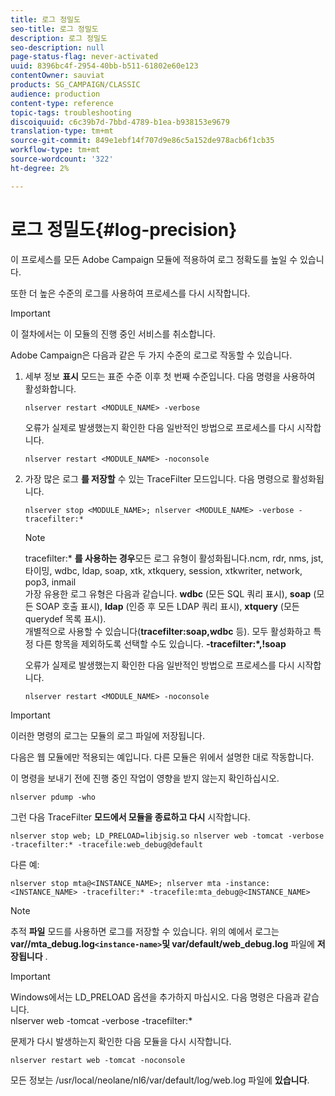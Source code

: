 ```yaml
---
title: 로그 정밀도
seo-title: 로그 정밀도
description: 로그 정밀도
seo-description: null
page-status-flag: never-activated
uuid: 8396bc4f-2954-40bb-b511-61802e60e123
contentOwner: sauviat
products: SG_CAMPAIGN/CLASSIC
audience: production
content-type: reference
topic-tags: troubleshooting
discoiquuid: c6c39b7d-7bbd-4789-b1ea-b938153e9679
translation-type: tm+mt
source-git-commit: 849e1ebf14f707d9e86c5a152de978acb6f1cb35
workflow-type: tm+mt
source-wordcount: '322'
ht-degree: 2%

---
```



# 로그 정밀도{#log-precision}

이 프로세스를 모든 Adobe Campaign 모듈에 적용하여 로그 정확도를 높일 수 있습니다.

또한 더 높은 수준의 로그를 사용하여 프로세스를 다시 시작합니다.

>[!IMPORTANT]
>
>이 절차에서는 이 모듈의 진행 중인 서비스를 취소합니다.

Adobe Campaign은 다음과 같은 두 가지 수준의 로그로 작동할 수 있습니다.

1. 세부 정보 **표시** 모드는 표준 수준 이후 첫 번째 수준입니다. 다음 명령을 사용하여 활성화합니다.

   ```
   nlserver restart <MODULE_NAME> -verbose 
   ```

   오류가 실제로 발생했는지 확인한 다음 일반적인 방법으로 프로세스를 다시 시작합니다.

   ```
   nlserver restart <MODULE_NAME> -noconsole
   ```

1. 가장 많은 로그 **를 저장할** 수 있는 TraceFilter 모드입니다. 다음 명령으로 활성화됩니다.

   ```
   nlserver stop <MODULE_NAME>; nlserver <MODULE_NAME> -verbose -tracefilter:*
   ```

   >[!NOTE]
   >
   >tracefilter:* **를 사용하는 경우**&#x200B;모든 로그 유형이 활성화됩니다.ncm, rdr, nms, jst, 타이밍, wdbc, ldap, soap, xtk, xtkquery, session, xtkwriter, network, pop3, inmail\
   가장 유용한 로그 유형은 다음과 같습니다. **wdbc** (모든 SQL 쿼리 표시), **soap** (모든 SOAP 호출 표시), **ldap** (인증 후 모든 LDAP 쿼리 표시), **xtquery** (모든 querydef 목록 표시).\
   개별적으로 사용할 수 있습니다(**tracefilter:soap,wdbc** 등). 모두 활성화하고 특정 다른 항목을 제외하도록 선택할 수도 있습니다. **-tracefilter:*,!soap**

   오류가 실제로 발생했는지 확인한 다음 일반적인 방법으로 프로세스를 다시 시작합니다.

   ```
   nlserver restart <MODULE_NAME> -noconsole
   ```

>[!IMPORTANT]
이러한 명령의 로그는 모듈의 로그 파일에 저장됩니다.

다음은 웹 모듈에만 적용되는 예입니다. 다른 모듈은 위에서 설명한 대로 작동합니다.

이 명령을 보내기 전에 진행 중인 작업이 영향을 받지 않는지 확인하십시오.

```
nlserver pdump -who
```

그런 다음 TraceFilter **모드에서 모듈을 종료하고 다시** 시작합니다.

```
nlserver stop web; LD_PRELOAD=libjsig.so nlserver web -tomcat -verbose -tracefilter:* -tracefile:web_debug@default
```

다른 예:

```
nlserver stop mta@<INSTANCE_NAME>; nlserver mta -instance:<INSTANCE_NAME> -tracefilter:* -tracefile:mta_debug@<INSTANCE_NAME>
```

>[!NOTE]
추적 **파일** 모드를 사용하면 로그를 저장할 수 있습니다. 위의 예에서 로그는 **var//mta_debug.log`<instance-name>`및 var/default/web_debug.log** 파일에 **저장됩니다** .

>[!IMPORTANT]
Windows에서는 LD_PRELOAD 옵션을 추가하지 마십시오. 다음 명령은 다음과 같습니다.\
nlserver web -tomcat -verbose -tracefilter:*

문제가 다시 발생하는지 확인한 다음 모듈을 다시 시작합니다.

```
nlserver restart web -tomcat -noconsole
```

모든 정보는 /usr/local/neolane/nl6/var/default/log/web.log 파일에 **있습니다**.
